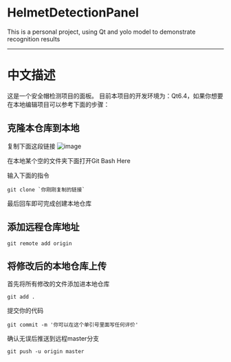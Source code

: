 # HelmetDetectionPanel
This is a personal project, using Qt and yolo model to demonstrate recognition results

---
# 中文描述
这是一个安全帽检测项目的面板。
目前本项目的开发环境为：Qt6.4，如果你想要在本地编辑项目可以参考下面的步骤：

## 克隆本仓库到本地
复制下面这段链接
![image](https://user-images.githubusercontent.com/53405797/223301655-c18cceb7-ce57-416d-92a8-977d7b9768de.png)

在本地某个空的文件夹下面打开Git Bash Here

输入下面的指令

```
git clone `你刚刚复制的链接`
```

最后回车即可完成创建本地仓库

## 添加远程仓库地址

```
git remote add origin 
```

## 将修改后的本地仓库上传

首先将所有修改的文件添加进本地仓库

```
git add .
```

提交你的代码

```
git commit -m '你可以在这个单引号里面写任何评价'
```

确认无误后推送到远程master分支

```
git push -u origin master
```

